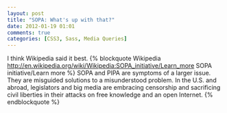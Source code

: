 ```yaml
---
layout: post
title: "SOPA: What's up with that?"
date: 2012-01-19 01:01
comments: true
categories: [CSS3, Sass, Media Queries]
---
```

I think Wikipedia said it best. 
{% blockquote Wikipedia http://en.wikipedia.org/wiki/Wikipedia:SOPA_initiative/Learn_more SOPA initiative/Learn more %}
SOPA and PIPA are symptoms of a larger issue. They are misguided solutions to a misunderstood problem. In the U.S. and abroad, legislators and big media are embracing censorship and sacrificing civil liberties in their attacks on free knowledge and an open Internet.
{% endblockquote %}
